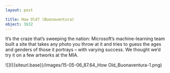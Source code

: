 ```yaml
---
layout: post

title: How Old? (Buonaventura)
object: 3632
---
```

It’s the craze that’s sweeping the nation: Microsoft’s machine-learning team built a site that takes any photo you throw at it and tries to guess the ages and genders of those it portrays – with varying success. We thought we’d try it on a few artworks at the MIA.

![]({{siteurl.base}}/images/15-05-06_87.64_How Old_Buonaventura-1.png)

